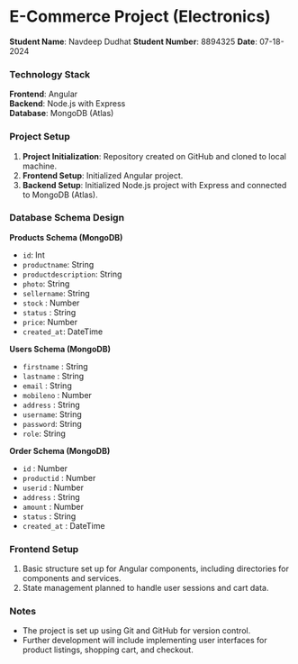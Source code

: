 # E-Commerce Project (Electronics)

**Student Name**: Navdeep Dudhat
**Student Number**: 8894325
**Date**: 07-18-2024

### Technology Stack

**Frontend**: Angular  
**Backend**: Node.js with Express  
**Database**: MongoDB (Atlas)

### Project Setup

1. **Project Initialization**: Repository created on GitHub and cloned to local machine.
2. **Frontend Setup**: Initialized Angular project.
3. **Backend Setup**: Initialized Node.js project with Express and connected to MongoDB (Atlas).

### Database Schema Design

**Products Schema (MongoDB)**
- `id`: Int
- `productname`: String
- `productdescription`: String
- `photo`: String
- `sellername`: String
- `stock` : Number
- `status` : String
- `price`: Number
- `created_at`: DateTime

**Users Schema (MongoDB)**
- `firstname` : String
- `lastname` : String
- `email` : String
- `mobileno` : Number
- `address` : String
- `username`: String
- `password`: String
- `role`: String


**Order Schema (MongoDB)**
- `id` : Number
- `productid` : Number
- `userid` : Number
- `address` : String
- `amount` : Number
- `status` : String
- `created_at` : DateTime

 ### Frontend Setup

1. Basic structure set up for Angular components, including directories for components and services.
2. State management planned to handle user sessions and cart data.

### Notes

- The project is set up using Git and GitHub for version control.
- Further development will include implementing user interfaces for product listings, shopping cart, and checkout.
